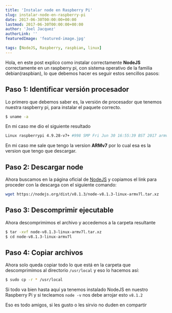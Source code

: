 ```yaml
---
title: 'Instalar node en Raspberry Pi'
slug: instalar-node-en-raspberry-pi
date: 2017-06-30T00:00:00+00:00
lastmod: 2017-06-30T00:00:00+00:00
author: 'Joel Jacquez'
authorLink: ''
featuredImage: 'featured-image.jpg'

tags: [NodeJS, Raspberry, raspbian, linux]
---
```


Hola, en este post explico como instalar correctamente **NodeJS** correctamente en un raspberry pi, con sistema operativo de la familia debian(raspbian), lo que debemos hacer es seguir estos sencillos pasos:

<!--more-->

## Paso 1: Identificar versión procesador

Lo primero que debemos saber es, la versión de procesador que tenemos nuestra raspberry pi, para instalar el paquete correcto.

```Bash
$ uname -a
```

En mi caso me dio el siguiente resultado

```Bash
Linux raspberrypi 4.9.28-v7+ #998 SMP Fri Jun 30 16:55:39 BST 2017 armv7l GNU/Linux
```

En mi caso me sale que tengo la version **ARMv7** por lo cual esa es la version que tengo que descargar.

## Paso 2: Descargar node

Ahora buscamos en la página oficial de [NodeJS](https://nodejs.org/en/download/current/) y copiamos el link para proceder con la descarga con el siguiente comando:

```Bash Descargar node
wget https://nodejs.org/dist/v8.1.3/node-v8.1.3-linux-armv7l.tar.xz
```

## Paso 3: Descomprimir ejecutable

Ahora descomprimimos el archivo y accedemos a la carpeta resultante

```Bash
$ tar -xvf node-v8.1.3-linux-armv7l.tar.xz
$ cd node-v8.1.3-linux-armv7l
```

## Paso 4: Copiar archivos

Ahora solo queda copiar todo lo que está en la carpeta que descomprimimos al directorio `/usr/local` y eso lo hacemos así:

```Bash
$ sudo cp -r * /usr/local
```

Si todo va bien hasta aquí ya tenemos instalado NodeJS en nuestro Raspberry Pi y si tecleamos `node -v` nos debe arrojar esto `v8.1.2`

Eso es todo amigos, si les gusto o les sirvio no duden en compartir
